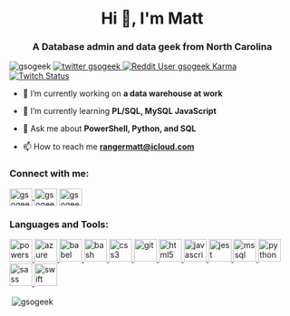 <h1 align="center">Hi 👋, I'm Matt</h1>
<h3 align="center">A Database admin and data geek from North Carolina</h3>

<p align="left"> 
  <img src="https://komarev.com/ghpvc/?username=gsogeek&label=Profile%20views&color=0e75b6&style=plastic" alt="gsogeek" />
  <a href="https://twitter.com/gsogeek" target="blank"><img src="https://img.shields.io/twitter/follow/gsogeek?logo=twitter&style=plastic" alt="twitter  gsogeek" </a> 
  <a href="https://www.reddit.com/user/gsogeek" target="blank"><img src="https://img.shields.io/reddit/user-karma/combined/gsogeek?logo=reddit&logoColor=white&style=plastic" alt="Reddit User gsogeek Karma"> </a>
    <a href="https://www.twitch.tv/gsogeek" target="blank"><img alt="Twitch Status" src="https://img.shields.io/twitch/status/gsogeek?logo=twitch&logoColor=white&style=plastic"> </a>
</p>
  
- 🔭 I’m currently working on **a data warehouse at work**

- 🌱 I’m currently learning **PL/SQL, MySQL JavaScript**

- 💬 Ask me about **PowerShell, Python, and SQL**

- 📫 How to reach me **rangermatt@icloud.com**

<h3 align="left">Connect with me:</h3>
<p align="left">
<a href="https://dev.to/gsogeek" target="blank">
  <img 
       align="center" 
       src="https://cdn.jsdelivr.net/npm/simple-icons@3.0.1/icons/dev-dot-to.svg" 
       alt="gsogeek" 
       height="30" 
       width="40" 
     />
  </a>
<a href="https://twitter.com/gsogeek" target="blank"><img align="center" src="https://cdn.jsdelivr.net/npm/simple-icons@3.0.1/icons/twitter.svg" alt="gsogeek" height="30" width="40" /></a>
<a href="https://instagram.com/gsogeek" target="blank"><img align="center" src="https://cdn.jsdelivr.net/npm/simple-icons@3.0.1/icons/instagram.svg" alt="gsogeek" height="30" width="40" /></a>
</p>

<h3 align="left">Languages and Tools:</h3>
<p align="left"> 
  <a href="https://docs.microsoft.com/en-us/powershell/" target="_blank"> <img src="https://upload.wikimedia.org/wikipedia/commons/2/2f/PowerShell_5.0_icon.png" alt="powershell" width="40" height="40"/> </a> 
  <a href="https://azure.microsoft.com/en-us/" target="_blank"> <img src="https://www.vectorlogo.zone/logos/microsoft_azure/microsoft_azure-icon.svg" alt="azure" width="40" height="40"/> </a> 
  <a href="https://babeljs.io/" target="_blank"> <img src="https://www.vectorlogo.zone/logos/babeljs/babeljs-icon.svg" alt="babel" width="40" height="40"/> </a> 
  <a href="https://www.gnu.org/software/bash/" target="_blank"> <img src="https://www.vectorlogo.zone/logos/gnu_bash/gnu_bash-icon.svg" alt="bash" width="40" height="40"/> </a> 
  <a href="https://www.w3schools.com/css/" target="_blank"> <img src="https://devicons.github.io/devicon/devicon.git/icons/css3/css3-original-wordmark.svg" alt="css3" width="40" height="40"/> </a> 
  <a href="https://git-scm.com/" target="_blank"> <img src="https://www.vectorlogo.zone/logos/git-scm/git-scm-icon.svg" alt="git" width="40" height="40"/> </a> 
  <a href="https://www.w3.org/html/" target="_blank"> <img src="https://devicons.github.io/devicon/devicon.git/icons/html5/html5-original-wordmark.svg" alt="html5" width="40" height="40"/> </a> 
  <a href="https://developer.mozilla.org/en-US/docs/Web/JavaScript" target="_blank"> <img src="https://devicons.github.io/devicon/devicon.git/icons/javascript/javascript-original.svg" alt="javascript" width="40" height="40"/> </a> 
  <a href="https://jestjs.io" target="_blank"> <img src="https://www.vectorlogo.zone/logos/jestjsio/jestjsio-icon.svg" alt="jest" width="40" height="40"/> </a> 
  <a href="https://www.microsoft.com/en-us/sql-server" target="_blank"> <img src="https://cdn.worldvectorlogo.com/logos/microsoft-sql-server.svg" alt="mssql" width="40" height="40"/> </a> 
  <a href="https://www.python.org" target="_blank"> <img src="https://devicons.github.io/devicon/devicon.git/icons/python/python-original.svg" alt="python" width="40" height="40"/> </a> 
  <a href="https://sass-lang.com" target="_blank"> <img src="https://devicons.github.io/devicon/devicon.git/icons/sass/sass-original.svg" alt="sass" width="40" height="40"/> </a> 
  <a href="https://developer.apple.com/swift/" target="_blank"> <img src="https://devicons.github.io/devicon/devicon.git/icons/swift/swift-original-wordmark.svg" alt="swift" width="40" height="40"/> </a> 
</p>

<p>&nbsp;<img align="center" src="https://github-readme-stats.vercel.app/api?username=gsogeek&show_icons=true&locale=en" alt="gsogeek" /></p>
